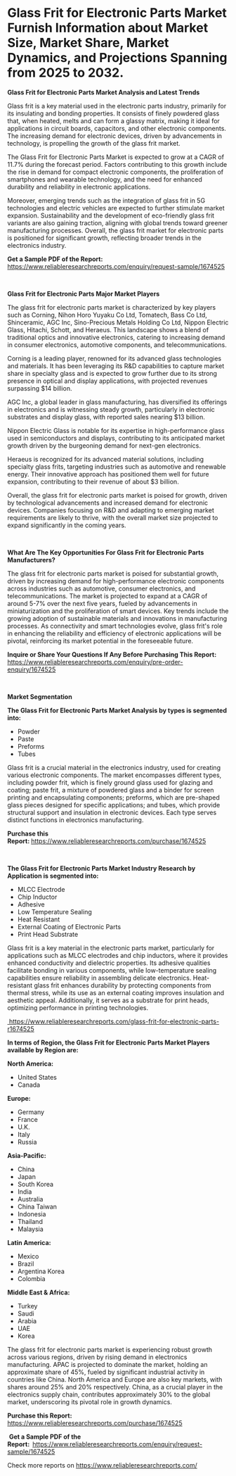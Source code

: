 <p><h1>Glass Frit for Electronic Parts Market Furnish Information about Market Size, Market Share, Market Dynamics, and Projections Spanning from 2025 to 2032.</h1></p><p><strong>Glass Frit for Electronic Parts Market Analysis and Latest Trends</strong></p>
<p><p>Glass frit is a key material used in the electronic parts industry, primarily for its insulating and bonding properties. It consists of finely powdered glass that, when heated, melts and can form a glassy matrix, making it ideal for applications in circuit boards, capacitors, and other electronic components. The increasing demand for electronic devices, driven by advancements in technology, is propelling the growth of the glass frit market. </p><p>The Glass Frit for Electronic Parts Market is expected to grow at a CAGR of 11.7% during the forecast period. Factors contributing to this growth include the rise in demand for compact electronic components, the proliferation of smartphones and wearable technology, and the need for enhanced durability and reliability in electronic applications. </p><p>Moreover, emerging trends such as the integration of glass frit in 5G technologies and electric vehicles are expected to further stimulate market expansion. Sustainability and the development of eco-friendly glass frit variants are also gaining traction, aligning with global trends toward greener manufacturing processes. Overall, the glass frit market for electronic parts is positioned for significant growth, reflecting broader trends in the electronics industry.</p></p>
<p><strong>Get a Sample PDF of the Report:&nbsp;</strong> <a href="https://www.reliableresearchreports.com/enquiry/request-sample/1674525?utm_campaign=3349&utm_medium=2&utm_source=Github&utm_content=ia&utm_term=25032025&utm_id=glass-frit-for-electronic-parts">https://www.reliableresearchreports.com/enquiry/request-sample/1674525</a></p>
<p>&nbsp;</p>
<p><strong>Glass Frit for Electronic Parts Major Market Players</strong></p>
<p><p>The glass frit for electronic parts market is characterized by key players such as Corning, Nihon Horo Yuyaku Co Ltd, Tomatech, Bass Co Ltd, Shinceramic, AGC Inc, Sino-Precious Metals Holding Co Ltd, Nippon Electric Glass, Hitachi, Schott, and Heraeus. This landscape shows a blend of traditional optics and innovative electronics, catering to increasing demand in consumer electronics, automotive components, and telecommunications.</p><p>Corning is a leading player, renowned for its advanced glass technologies and materials. It has been leveraging its R&D capabilities to capture market share in specialty glass and is expected to grow further due to its strong presence in optical and display applications, with projected revenues surpassing $14 billion.</p><p>AGC Inc, a global leader in glass manufacturing, has diversified its offerings in electronics and is witnessing steady growth, particularly in electronic substrates and display glass, with reported sales nearing $13 billion.</p><p>Nippon Electric Glass is notable for its expertise in high-performance glass used in semiconductors and displays, contributing to its anticipated market growth driven by the burgeoning demand for next-gen electronics.</p><p>Heraeus is recognized for its advanced material solutions, including specialty glass frits, targeting industries such as automotive and renewable energy. Their innovative approach has positioned them well for future expansion, contributing to their revenue of about $3 billion.</p><p>Overall, the glass frit for electronic parts market is poised for growth, driven by technological advancements and increased demand for electronic devices. Companies focusing on R&D and adapting to emerging market requirements are likely to thrive, with the overall market size projected to expand significantly in the coming years.</p></p>
<p>&nbsp;</p>
<p><strong>What Are The Key Opportunities For Glass Frit for Electronic Parts Manufacturers?</strong></p>
<p><p>The glass frit for electronic parts market is poised for substantial growth, driven by increasing demand for high-performance electronic components across industries such as automotive, consumer electronics, and telecommunications. The market is projected to expand at a CAGR of around 5-7% over the next five years, fueled by advancements in miniaturization and the proliferation of smart devices. Key trends include the growing adoption of sustainable materials and innovations in manufacturing processes. As connectivity and smart technologies evolve, glass frit's role in enhancing the reliability and efficiency of electronic applications will be pivotal, reinforcing its market potential in the foreseeable future.</p></p>
<p><strong>Inquire or Share Your Questions If Any Before Purchasing This Report:</strong> <a href="https://www.reliableresearchreports.com/enquiry/pre-order-enquiry/1674525?utm_campaign=3349&utm_medium=2&utm_source=Github&utm_content=ia&utm_term=25032025&utm_id=glass-frit-for-electronic-parts">https://www.reliableresearchreports.com/enquiry/pre-order-enquiry/1674525</a></p>
<p>&nbsp;</p>
<p><strong>Market Segmentation</strong></p>
<p><strong>The Glass Frit for Electronic Parts Market Analysis by types is segmented into:</strong></p>
<p><ul><li>Powder</li><li>Paste</li><li>Preforms</li><li>Tubes</li></ul></p>
<p><p>Glass frit is a crucial material in the electronics industry, used for creating various electronic components. The market encompasses different types, including powder frit, which is finely ground glass used for glazing and coating; paste frit, a mixture of powdered glass and a binder for screen printing and encapsulating components; preforms, which are pre-shaped glass pieces designed for specific applications; and tubes, which provide structural support and insulation in electronic devices. Each type serves distinct functions in electronics manufacturing.</p></p>
<p><strong>Purchase this Report:&nbsp;</strong><a href="https://www.reliableresearchreports.com/purchase/1674525?utm_campaign=3349&utm_medium=2&utm_source=Github&utm_content=ia&utm_term=25032025&utm_id=glass-frit-for-electronic-parts">https://www.reliableresearchreports.com/purchase/1674525</a></p>
<p>&nbsp;</p>
<p><strong>The Glass Frit for Electronic Parts Market Industry Research by Application is segmented into:</strong></p>
<p><ul><li>MLCC Electrode</li><li>Chip Inductor</li><li>Adhesive</li><li>Low Temperature Sealing</li><li>Heat Resistant</li><li>External Coating of Electronic Parts</li><li>Print Head Substrate</li></ul></p>
<p><p>Glass frit is a key material in the electronic parts market, particularly for applications such as MLCC electrodes and chip inductors, where it provides enhanced conductivity and dielectric properties. Its adhesive qualities facilitate bonding in various components, while low-temperature sealing capabilities ensure reliability in assembling delicate electronics. Heat-resistant glass frit enhances durability by protecting components from thermal stress, while its use as an external coating improves insulation and aesthetic appeal. Additionally, it serves as a substrate for print heads, optimizing performance in printing technologies.</p></p>
<p><a href="https://www.reliableresearchreports.com/glass-frit-for-electronic-parts-r1674525?utm_campaign=3349&utm_medium=2&utm_source=Github&utm_content=ia&utm_term=25032025&utm_id=glass-frit-for-electronic-parts">&nbsp;https://www.reliableresearchreports.com/glass-frit-for-electronic-parts-r1674525</a></p>
<p><strong>In terms of Region, the Glass Frit for Electronic Parts Market Players available by Region are:</strong></p>
<p>
    <p> <strong> North America: </strong>
        <ul>
            <li>United States</li>
            <li>Canada</li>
        </ul>
        </p> 
    <p> <strong> Europe: </strong>
        <ul>
            <li>Germany</li>
            <li>France</li>
            <li>U.K.</li>
            <li>Italy</li>
            <li>Russia</li>
        </ul>
        </p> 
    <p> <strong> Asia-Pacific: </strong>
        <ul>
            <li>China</li>
            <li>Japan</li>
            <li>South Korea</li>
            <li>India</li>
            <li>Australia</li>
            <li>China Taiwan</li>
            <li>Indonesia</li>
            <li>Thailand</li>
            <li>Malaysia</li>
        </ul>
        </p> 
    <p> <strong> Latin America: </strong>
        <ul>
            <li>Mexico</li>
            <li>Brazil</li>
            <li>Argentina Korea</li>
            <li>Colombia</li>
        </ul>
        </p> 
    <p> <strong> Middle East & Africa: </strong>
        <ul>
            <li>Turkey</li>
            <li>Saudi</li>
            <li>Arabia</li>
            <li>UAE</li>
            <li>Korea</li>
        </ul>
    </p>
    </p>
<p><p>The glass frit for electronic parts market is experiencing robust growth across various regions, driven by rising demand in electronics manufacturing. APAC is projected to dominate the market, holding an approximate share of 45%, fueled by significant industrial activity in countries like China. North America and Europe are also key markets, with shares around 25% and 20% respectively. China, as a crucial player in the electronics supply chain, contributes approximately 30% to the global market, underscoring its pivotal role in growth dynamics.</p></p>
<p><strong>Purchase this Report: </strong><a href="https://www.reliableresearchreports.com/purchase/1674525?utm_campaign=3349&utm_medium=2&utm_source=Github&utm_content=ia&utm_term=25032025&utm_id=glass-frit-for-electronic-parts">https://www.reliableresearchreports.com/purchase/1674525</a></p>
<p>&nbsp;<strong>Get a Sample PDF of the Report:&nbsp;&nbsp;</strong><a href="https://www.reliableresearchreports.com/enquiry/request-sample/1674525?utm_campaign=3349&utm_medium=2&utm_source=Github&utm_content=ia&utm_term=25032025&utm_id=glass-frit-for-electronic-parts">https://www.reliableresearchreports.com/enquiry/request-sample/1674525</a></p>
<p><strong></strong></p>
<p>Check more reports on <a href="https://www.reliableresearchreports.com/?utm_campaign=3349&utm_medium=2&utm_source=Github&utm_content=ia&utm_term=25032025&utm_id=glass-frit-for-electronic-parts">https://www.reliableresearchreports.com/</a></p>